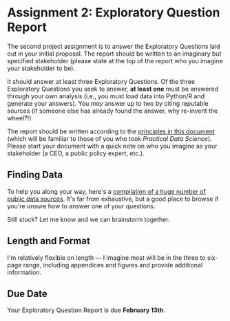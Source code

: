 # Assignment 2: Exploratory Question Report

The second project assignment is to answer the Exploratory Questions laid out in your initial proposal. The report should be written to an imaginary but specified stakeholder (please state at the top of the report who you imagine your stakeholder to be). 

It should answer at least three Exploratory Questions. Of the three Exploratory Questions you seek to answer, **at least one** must be answered through your own analysis (i.e., you must load data into Python/R and generate your answers). You *may* answer up to two by citing reputable sources (if someone else has already found the answer, why re-invent the wheel?!).

The report should be written according to the [principles in this document](../40_in_practice/25_writing_to_stakeholders) (which will be familiar to those of you who took *Practical Data Science*). Please start your document with a quick note on who you imagine as your stakeholder (a CEO, a public policy expert, etc.).

## Finding Data

To help you along your way, here's a [compilation of a huge number of public data sources](99_data.md). It's far from exhaustive, but a good place to browse if you're unsure how to answer one of your questions.

Still stuck? Let me know and we can brainstorm together.

## Length and Format

I'm relatively flexible on length — I imagine most will be in the three to six-page range, including appendices and figures and provide additional information.

## Due Date

Your Exploratory Question Report is due **February 13th**.
